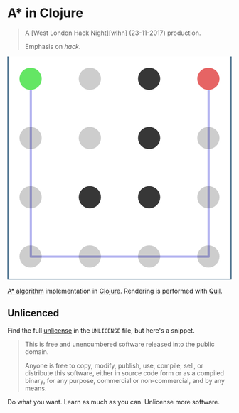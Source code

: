 # A* in Clojure

> A [West London Hack Night][wlhn] (23-11-2017) production.
>
> Emphasis on _hack_.

![An image of an example render.](images/basic.png?raw=true "Render of A* being solved in Clojure.")

[A\* algorithm][a-star] implementation in [Clojure][]. Rendering is performed with [Quil][].

## Unlicenced

Find the full [unlicense][] in the `UNLICENSE` file, but here's a snippet.

>This is free and unencumbered software released into the public domain.
>
>Anyone is free to copy, modify, publish, use, compile, sell, or distribute this software, either in source code form or as a compiled binary, for any purpose, commercial or non-commercial, and by any means.

Do what you want. Learn as much as you can. Unlicense more software.

[a-star]: https://en.wikipedia.org/wiki/A*_search_algorithm
[clojure]: https://clojure.org/
[quil]: http://quil.info/
[unlicense]: http://unlicense.org/
